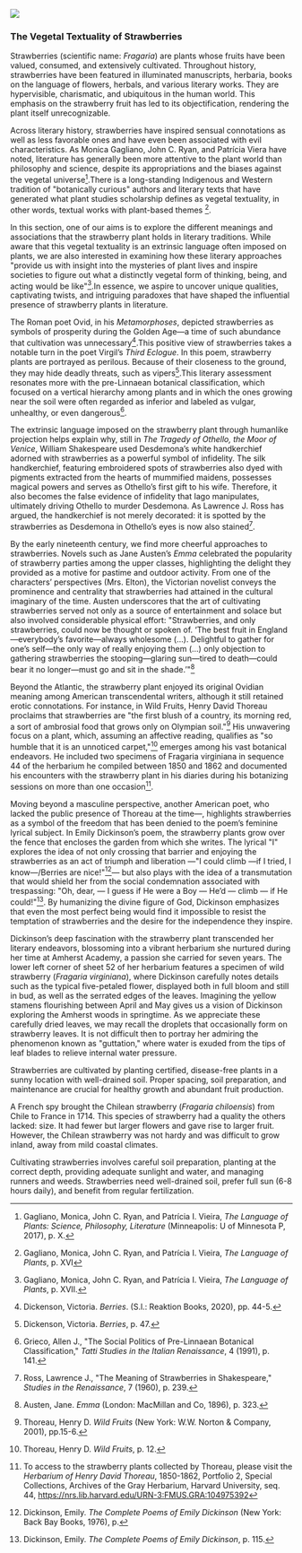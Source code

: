 <a href="https://www.juncture-digital.org"><img src="https://juncture-digital.github.io/juncture/static/images/ve-button.png"></a>

<param ve-config 
title="Strawberry: Plant Narrative Sections"    
source-image="link"   
banner="https://upload.wikimedia.org/wikipedia/commons/1/14/USFWS_fragaricus_chiloensis1_%2823535206260%29.jpg" 
height=100
author="Elizabeth Mirabal"
layout="vertical">

### The Vegetal Textuality of Strawberries

Strawberries (scientific name: *Fragaria*) are plants whose fruits have been valued, consumed, and extensively cultivated. Throughout history, strawberries have been featured in illuminated manuscripts, herbaria, books on the language of flowers, herbals, and various literary works. They are hypervisible, charismatic, and ubiquitous in the human world. This emphasis on the strawberry fruit has led to its objectification, rendering the plant itself unrecognizable.
<param ve-image
	   src="gh:MirabalElizabeth/plant-humanities-summer-program/main/strawberry/Frezes.jpg.jpg"
	   caption="Collection of seventy-eight watercolor plates of plants. 
[18th century?], Dumbarton Oaks Research Library, Washington, D.C.">

Across literary history, strawberries have inspired sensual connotations as well as less favorable ones and have even been associated with evil characteristics. As Monica Gagliano, John C. Ryan, and Patrícia Viera have noted, literature has generally been more attentive to the plant world than philosophy and science, despite its appropriations and the biases against the vegetal universe[^1].There is a long-standing Indigenous and Western tradition of "botanically curious" authors and literary texts that have generated what plant studies scholarship defines as vegetal textuality, in other words, textual works with plant-based themes [^2].
<param ve-iframe
               src="https://archive.org/details/thelanguageofplants">

In this section, one of our aims is to explore the different meanings and associations that the strawberry plant holds in literary traditions. While aware that this vegetal textuality is an extrinsic language often imposed on plants, we are also interested in examining how these literary approaches "provide us with insight into the mysteries of plant lives and inspire societies to figure out what a distinctly vegetal form of thinking, being, and acting would be like"[^3].In essence, we aspire to uncover unique qualities, captivating twists, and intriguing paradoxes that have shaped the influential presence of strawberry plants in literature.
<param ve-iframe
               src="https://archive.org/details/thelanguageofplants/page/n17/mode/2up">

The Roman poet Ovid, in his *Metamorphoses*, depicted strawberries as symbols of prosperity during the Golden Age—a time of such abundance that cultivation was unnecessary[^4].This positive view of strawberries takes a notable turn in the poet Virgil’s *Third Eclogue*. In this poem, strawberry plants are portrayed as perilous. Because of their closeness to the ground, they may hide deadly threats, such as vipers[^5].This literary assessment resonates more with the pre-Linnaean botanical classification, which focused on a vertical hierarchy among plants and in which the ones growing near the soil were often regarded as inferior and labeled as vulgar, unhealthy, or even dangerous[^6].
<param ve-iframe
	  src='https://cdn.knightlab.com/libs/timeline3/latest/embed/index.html?source=v2%3A2PACX-1vQDraHwbz1u4trTEIi-TTe5AUpNqFydsVHQOyfB8Q3k8C5jymaInWJhTmoyN_zwtoQWwboULF_2SM3E&font=Default&lang=en&initial_zoom=2&width=100%25&height=650' width='100%' height='650' webkitallowfullscreen mozallowfullscreen allowfullscreen frameborder='0'></iframe>
	   
The extrinsic language imposed on the strawberry plant through humanlike projection helps explain why, still in *The Tragedy of Othello, the Moor of Venice*, William Shakespeare used Desdemona’s white handkerchief adorned with strawberries as a powerful symbol of infidelity. The silk handkerchief, featuring embroidered spots of strawberries also dyed with pigments extracted from the hearts of mummified maidens, possesses magical powers and serves as Othello’s first gift to his wife. Therefore, it also becomes the false evidence of infidelity that Iago manipulates, ultimately driving Othello to murder Desdemona. As Lawrence J. Ross has argued, the handkerchief is not merely decorated: it is spotted by the strawberries as Desdemona in Othello’s eyes is now also stained[^7].
<param ve-image
	   src="wc:Othello_and_Desdemona_by_Daniel_Maclis.jpg"
	   caption="*Othello and Desdemona*, Daniel Maclise, 1859, Wikipedia Commons. In this painting, Desdemona holds the ominous handkerchief with strawberries.">

By the early nineteenth century, we find more cheerful approaches to strawberries. Novels such as Jane Austen’s *Emma* celebrated the popularity of strawberry parties among the upper classes, highlighting the delight they provided as a motive for pastime and outdoor activity. From one of the characters’ perspectives (Mrs. Elton), the Victorian novelist conveys the prominence and centrality that strawberries had attained in the cultural imaginary of the time. Austen underscores that the art of cultivating strawberries served not only as a source of entertainment and solace but also involved considerable physical effort: "Strawberries, and only strawberries, could now be thought or spoken of. ‘The best fruit in England—everybody’s favorite—always wholesome (…). Delightful to gather for one’s self—the only way of really enjoying them (…) only objection to gathering strawberries the stooping—glaring sun—tired to death—could bear it no longer—must go and sit in the shade.’"[^8]
<param ve-iframe
               src="https://archive.org/details/EmmaJaneAusten_753/page/n359/mode/2up">

Beyond the Atlantic, the strawberry plant enjoyed its original Ovidian meaning among American transcendental writers, although it still retained erotic connotations. For instance, in Wild Fruits, Henry David Thoreau proclaims that strawberries are "the first blush of a country, its morning red, a sort of ambrosial food that grows only on Olympian soil."[^9] His unwavering focus on a plant, which, assuming an affective reading, qualifies as "so humble that it is an unnoticed carpet,"[^10] emerges among his vast botanical endeavors. He included two specimens of Fragaria virginiana in sequence 44 of the herbarium he compiled between 1850 and 1862 and documented his encounters with the strawberry plant in his diaries during his botanizing sessions on more than one occasion[^11].
<param ve-iframe
               src="https://archive.org/details/wildfruits00henr">
			   
Moving beyond a masculine perspective, another American poet, who lacked the public presence of Thoreau at the time—, highlights strawberries as a symbol of the freedom that has been denied to the poem’s feminine lyrical subject. In Emily Dickinson’s poem, the strawberry plants grow over the fence that encloses the garden from which she writes. The lyrical "I" explores the idea of not only crossing that barrier and enjoying the strawberries as an act of triumph and liberation —"I could climb —if I tried, I know—/Berries are nice!"[^12]— but also plays with the idea of a transmutation that would shield her from the social condemnation associated with trespassing: "Oh, dear, — I guess if He were a Boy — He’d — climb — if He could!"[^13]. By humanizing the divine figure of God, Dickinson emphasizes that even the most perfect being would find it impossible to resist the temptation of strawberries and the desire for the independence they inspire.
<param ve-image
	   src="wc:Emily_Dickinson.jpg"
	   caption="Daguerreotype of the poet Emily Dickinson, ca. 1848. The poet is holding violet flowers.">

Dickinson’s deep fascination with the strawberry plant transcended her literary endeavors, blossoming into a vibrant herbarium she nurtured during her time at Amherst Academy, a passion she carried for seven years. The lower left corner of sheet 52 of her herbarium features a specimen of wild strawberry (*Fragaria virginiana*), where Dickinson carefully notes details such as the typical five-petaled flower, displayed both in full bloom and still in bud, as well as the serrated edges of the leaves. Imagining the yellow stamens flourishing between April and May gives us a vision of Dickinson exploring the Amherst woods in springtime. As we appreciate these carefully dried leaves, we may recall the droplets that occasionally form on strawberry leaves. It is not difficult then to portray her admiring the phenomenon known as "guttation," where water is exuded from the tips of leaf blades to relieve internal water pressure.
<param ve-iframe
               src="https://iiif.lib.harvard.edu/manifests/view/drs:4184689$52i">

Strawberries are cultivated by planting certified, disease-free plants in a sunny location with well-drained soil. Proper spacing, soil preparation, and maintenance are crucial for healthy growth and abundant fruit production. 
<param ve-compare
	   src="wc:A_fruiting_%E2%80%9CIngram%27s_Frogmore_Late_Pine%E2%80%9D_strawberry_plant_(Fr_Wellcome_V0044427.jpg"
               caption="Twins">
<param ve-compare
               src="wc:Fragaria_virginiana_BW-1979-0522-0603.jpg">
			   
A French spy brought the Chilean strawberry (*Fragaria chiloensis*) from Chile to France in 1714. This species of strawberry had a quality the others lacked: size. It had fewer but larger flowers and gave rise to larger fruit. However, the Chilean strawberry was not hardy and was difficult to grow inland, away from mild coastal climates. 
<param ve-video
               src="ZKEC-zVjGOE"
               start="0:00"
               end="4:53"
			   caption="This is a caption">
			   
Cultivating strawberries involves careful soil preparation, planting at the correct depth, providing adequate sunlight and water, and managing runners and weeds. Strawberries need well-drained soil, prefer full sun (6-8 hours daily), and benefit from regular fertilization. 
<param ve-iframe
               src="https://archive.org/details/completemanualfo00pard/page/n6">


[^1]: Gagliano, Monica, John C. Ryan, and Patrícia I. Vieira, *The Language of Plants: Science, Philosophy, Literature* (Minneapolis: U of Minnesota P, 2017), p. X. 
[^2]:Gagliano, Monica, John C. Ryan, and Patrícia I. Vieira, *The Language of Plants*, p. XVI
[^3]:Gagliano, Monica, John C. Ryan, and Patrícia I. Vieira, *The Language of Plants*, p. XVII.
[^4]:Dickenson, Victoria. *Berries*. (S.l.: Reaktion Books, 2020), pp. 44-5.
[^5]:Dickenson, Victoria. *Berries*, p. 47.
[^6]:Grieco, Allen J., "The Social Politics of Pre-Linnaean Botanical Classification," *Tatti Studies in the Italian Renaissance*, 4 (1991), p. 141.
[^7]:Ross, Lawrence J., "The Meaning of Strawberries in Shakespeare," *Studies in the Renaissance*, 7 (1960), p. 239.
[^8]:Austen, Jane. *Emma* (London: MacMillan and Co, 1896), p. 323.
[^9]:Thoreau, Henry D. *Wild Fruits* (New York: W.W. Norton & Company, 2001), pp.15-6.
[^10]:Thoreau, Henry D. *Wild Fruits*, p. 12.
[^11]: To access to the strawberry plants collected by Thoreau, please visit the *Herbarium of Henry David Thoreau*, 1850-1862, Portfolio 2, Special Collections, Archives of the Gray Herbarium, Harvard University, seq. 44, https://nrs.lib.harvard.edu/URN-3:FMUS.GRA:104975392
[^12]:Dickinson, Emily. *The Complete Poems of Emily Dickinson* (New York: Back Bay Books, 1976), p. 
[^13]: Dickinson, Emily. *The Complete Poems of Emily Dickinson*, p. 115.